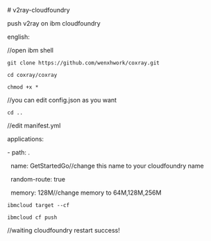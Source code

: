 \# v2ray-cloudfoundry

push v2ray on ibm cloudfoundry

  

english:

  

//open ibm shell

  

`git clone https://github.com/wenxhwork/coxray.git`

`cd coxray/coxray`

`chmod +x *`

//you can edit config.json as you want

`cd ..`

  

//edit manifest.yml

applications:

\- path: .

  name: GetStartedGo//change this name to your cloudfoundry name

  random-route: true

  memory: 128M//change memory to 64M,128M,256M

  

`ibmcloud target --cf`

`ibmcloud cf push`

  

//waiting cloudfoundry restart success!

